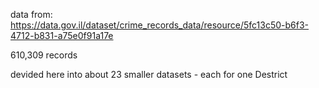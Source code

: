 data from:
https://data.gov.il/dataset/crime_records_data/resource/5fc13c50-b6f3-4712-b831-a75e0f91a17e

610,309 records

devided here into about 23 smaller datasets - each for one Destrict
